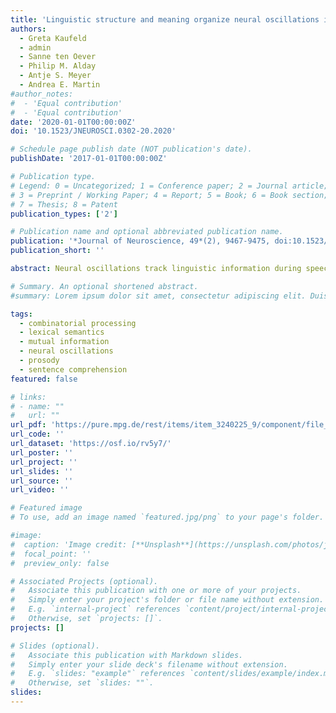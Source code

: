 ```yaml
---
title: 'Linguistic structure and meaning organize neural oscillations into a content-specific hierarchy'
authors:
  - Greta Kaufeld
  - admin
  - Sanne ten Oever
  - Philip M. Alday
  - Antje S. Meyer
  - Andrea E. Martin
#author_notes:
#  - 'Equal contribution'
#  - 'Equal contribution'
date: '2020-01-01T00:00:00Z'
doi: '10.1523/JNEUROSCI.0302-20.2020'

# Schedule page publish date (NOT publication's date).
publishDate: '2017-01-01T00:00:00Z'

# Publication type.
# Legend: 0 = Uncategorized; 1 = Conference paper; 2 = Journal article;
# 3 = Preprint / Working Paper; 4 = Report; 5 = Book; 6 = Book section;
# 7 = Thesis; 8 = Patent
publication_types: ['2']

# Publication name and optional abbreviated publication name.
publication: '*Journal of Neuroscience, 49*(2), 9467-9475, doi:10.1523/JNEUROSCI.0302-20.2020'
publication_short: ''

abstract: Neural oscillations track linguistic information during speech comprehension (Ding et al., 2016; Keitel et al., 2018), and are known to be modulated by acoustic landmarks and speech intelligibility (Doelling et al., 2014; Zoefel and VanRullen, 2015). However, studies investigating linguistic tracking have either relied on non-naturalistic isochronous stimuli or failed to fully control for prosody. Therefore, it is still unclear whether low-frequency activity tracks linguistic structure during natural speech, where linguistic structure does not follow such a palpable temporal pattern. Here, we measured electroencephalography (EEG) and manipulated the presence of semantic and syntactic information apart from the timescale of their occurrence, while carefully controlling for the acoustic-prosodic and lexical-semantic information in the signal. EEG was recorded while 29 adult native speakers (22 women, 7 men) listened to naturally spoken Dutch sentences, jabberwocky controls with morphemes and sentential prosody, word lists with lexical content but no phrase structure, and backward acoustically matched controls. Mutual information (MI) analysis revealed sensitivity to linguistic content{:} MI was highest for sentences at the phrasal (0.8–1.1 Hz) and lexical (1.9–2.8 Hz) timescales, suggesting that the delta-band is modulated by lexically driven combinatorial processing beyond prosody, and that linguistic content (i.e., structure and meaning) organizes neural oscillations beyond the timescale and rhythmicity of the stimulus. This pattern is consistent with neurophysiologically inspired models of language comprehension (Martin, 2016, 2020; Martin and Doumas, 2017) where oscillations encode endogenously generated linguistic content over and above exogenous or stimulus-driven timing and rhythm information.

# Summary. An optional shortened abstract.
#summary: Lorem ipsum dolor sit amet, consectetur adipiscing elit. Duis posuere tellus ac convallis placerat. Proin tincidunt magna sed ex sollicitudin condimentum.

tags:
  - combinatorial processing
  - lexical semantics
  - mutual information
  - neural oscillations
  - prosody
  - sentence comprehension
featured: false

# links:
# - name: ""
#   url: ""
url_pdf: 'https://pure.mpg.de/rest/items/item_3240225_9/component/file_3271144/content'
url_code: ''
url_dataset: 'https://osf.io/rv5y7/'
url_poster: ''
url_project: ''
url_slides: ''
url_source: ''
url_video: ''

# Featured image
# To use, add an image named `featured.jpg/png` to your page's folder.

#image:
#  caption: 'Image credit: [**Unsplash**](https://unsplash.com/photos/jdD8gXaTZsc)'
#  focal_point: ''
#  preview_only: false

# Associated Projects (optional).
#   Associate this publication with one or more of your projects.
#   Simply enter your project's folder or file name without extension.
#   E.g. `internal-project` references `content/project/internal-project/index.md`.
#   Otherwise, set `projects: []`.
projects: []

# Slides (optional).
#   Associate this publication with Markdown slides.
#   Simply enter your slide deck's filename without extension.
#   E.g. `slides: "example"` references `content/slides/example/index.md`.
#   Otherwise, set `slides: ""`.
slides:
---
```


<!-- THIS MARKDOWN BIT IS CURRENTLY COMMENTED OUT









{{% callout note %}}
Click the _Cite_ button above to demo the feature to enable visitors to import publication metadata into their reference management software.
{{% /callout %}}

Supplementary notes can be added here, including [code and math](https://wowchemy.com/docs/content/writing-markdown-latex/).
-->